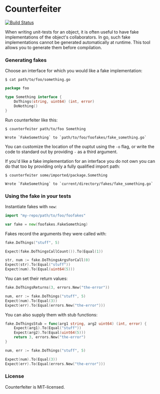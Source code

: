 Counterfeiter
=============

[![Build Status](https://travis-ci.org/maxbrunsfeld/counterfeiter.svg?branch=master)](https://travis-ci.org/maxbrunsfeld/counterfeiter)

When writing unit-tests for an object, it is often useful to have fake implementations
of the object's collaborators. In go, such fake implementations cannot be generated
automatically at runtime. This tool allows you to generate them before compilation.

### Generating fakes

Choose an interface for which you would like a fake implementation:

```shell
$ cat path/to/foo/something.go
```

```go
package foo

type Something interface {
	DoThings(string, uint64) (int, error)
	DoNothing()
}
```

Run counterfeiter like this:

```shell
$ counterfeiter path/to/foo Something
```

```
Wrote `FakeSomething` to `path/to/foo/foofakes/fake_something.go`
```

You can customize the location of the ouptut using the `-o` flag, or write the code to standard out by providing `-` as a third argument.

If you'd like a fake implementation for an interface you do not own you can do that too by providing only a fully qualified import path:

```shell
$ counterfeiter some/imported/package.Something
```

```
Wrote `FakeSomething` to `current/directory/fakes/fake_something.go`
```

### Using the fake in your tests

Instantiate fakes with `new`:

```go
import "my-repo/path/to/foo/foofakes"

var fake = new(foofakes.FakeSomething)
```

Fakes record the arguments they were called with:

```go
fake.DoThings("stuff", 5)

Expect(fake.DoThingsCallCount()).To(Equal(1))

str, num := fake.DoThingsArgsForCall(0)
Expect(str).To(Equal("stuff"))
Expect(num).To(Equal(uint64(5)))
```

You can set their return values:

```go
fake.DoThingsReturns(3, errors.New("the-error"))

num, err := fake.DoThings("stuff", 5)
Expect(num).To(Equal(3))
Expect(err).To(Equal(errors.New("the-error")))
```

You can also supply them with stub functions:

```go
fake.DoThingsStub = func(arg1 string, arg2 uint64) (int, error) {
	Expect(arg1).To(Equal("stuff"))
	Expect(arg2).To(Equal(uint64(5)))
	return 3, errors.New("the-error")
}

num, err := fake.DoThings("stuff", 5)

Expect(num).To(Equal(3))
Expect(err).To(Equal(errors.New("the-error")))
```

### License

Counterfeiter is MIT-licensed.
